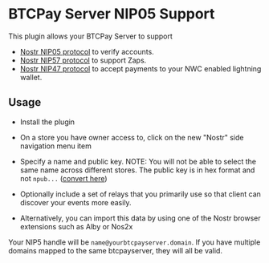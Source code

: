 # BTCPay Server NIP05 Support

This plugin allows your BTCPay Server to support 

* [Nostr](https://github.com/nostr-protocol/nostr)[ NIP05 protocol](https://github.com/nostr-protocol/nips/blob/master/05.md) to verify accounts.
* [Nostr](https://github.com/nostr-protocol/nostr)[ NIP57 protocol](https://github.com/nostr-protocol/nips/blob/master/57.md) to support Zaps.
* [Nostr](https://github.com/nostr-protocol/nostr)[ NIP47 protocol](https://github.com/nostr-protocol/nips/blob/master/47.md) to accept payments to your NWC enabled lightning wallet.

## Usage

* Install the plugin
* On a store you have owner access to, click on the new "Nostr" side navigation menu item
* Specify a name and public key.
NOTE: You will not be able to select the same name across different stores. The public key is in hex format and not `npub...` ([convert here](https://nostrcheck.me/converter/))
* Optionally include a set of relays that you primarily use so that client can discover your events more easily.

* Alternatively, you can import this data by using one of the Nostr browser extensions such as Alby or Nos2x 


Your NIP5 handle will be `name@yourbtcpayserver.domain`. If you have multiple domains mapped to the same btcpayserver, they will all be valid. 

